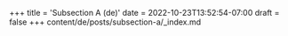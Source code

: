 +++
title = 'Subsection A (de)'
date = 2022-10-23T13:52:54-07:00
draft = false
+++
content/de/posts/subsection-a/_index.md
